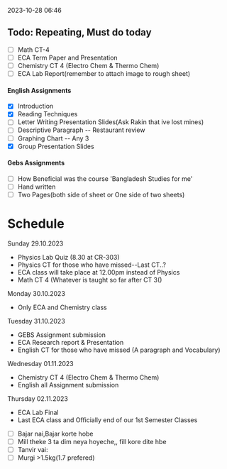 2023-10-28 06:46
## Todo:  Repeating, Must do today

- [ ] Math CT-4
- [ ] ECA Term Paper and Presentation
- [ ] Chemistry CT 4 (Electro Chem & Thermo Chem)
- [ ] ECA Lab Report(remember to attach image to rough sheet)
#### English Assignments
- [x] Introduction
- [x] Reading Techniques
- [ ] Letter Writing Presentation Slides(Ask Rakin that ive lost mines)
- [ ] Descriptive Paragraph -- Restaurant review
- [ ] Graphing Chart -- Any 3
- [x] Group Presentation Slides

#### Gebs Assignments
- [ ] How Beneficial was the course 'Bangladesh Studies for me' 
- [ ] Hand written
- [ ] Two Pages(both side of sheet or One side of two sheets)

# Schedule
Sunday 29.10.2023
- Physics Lab Quiz (8.30 at CR-303)
- Physics CT for those who have missed--Last CT..?
- ECA class will take place at 12.00pm instead of Physics
- Math CT 4 (Whatever is taught so far after CT 3()

Monday 30.10.2023
- Only ECA and Chemistry class

Tuesday 31.10.2023
- GEBS Assignment submission
- ECA Research report & Presentation
- English CT for those who have missed (A paragraph and Vocabulary)

Wednesday 01.11.2023
- Chemistry CT 4 (Electro Chem & Thermo Chem)
- English all Assignment submission

Thursday 02.11.2023
- ECA Lab Final
- Last ECA class and Officially end of our 1st Semester Classes

- [ ] Bajar nai,Bajar korte hobe
- [ ] Mill theke 3 ta dim neya hoyeche,, fill kore dite hbe
- [ ] Tanvir vai:
- [ ] Murgi >1.5kg(1.7 prefered)